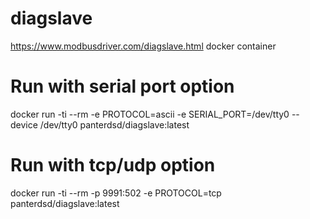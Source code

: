 # diagslave
https://www.modbusdriver.com/diagslave.html docker container

# Run with serial port option

docker run -ti --rm -e PROTOCOL=ascii -e SERIAL_PORT=/dev/tty0 --device /dev/tty0 panterdsd/diagslave:latest

# Run with tcp/udp option

docker run -ti --rm -p 9991:502 -e PROTOCOL=tcp panterdsd/diagslave:latest

